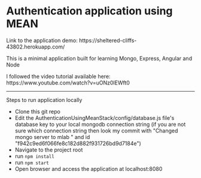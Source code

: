 <h1>Authentication application using MEAN </h1>
<p>Link to the application demo: https://sheltered-cliffs-43802.herokuapp.com/</p>
<p>This is a minimal application built for learning Mongo, Express, Angular and Node</p>
<p>I followed the video tutorial available here: https://www.youtube.com/watch?v=uONz0lEWft0</p>
<hr/>
<p>Steps to run application locally</p>
<ul>
<li>Clone this git repo</li>
<li>Edit the AuthenticationUsingMeanStack/config/database.js file's database key to your local mongodb connection string (if you are not sure which connection string then look my commit with "Changed mongo server to mlab
" and id "f942c9ed6f066fe8c182d882f931726bd9d7184e")</li>
<li>Navigate to the project root</li>
<li>run <code>npm install</code>
<li>run <code>npm start</code>
<li>Open browser and access the application at localhost:8080</li>
</ul>
